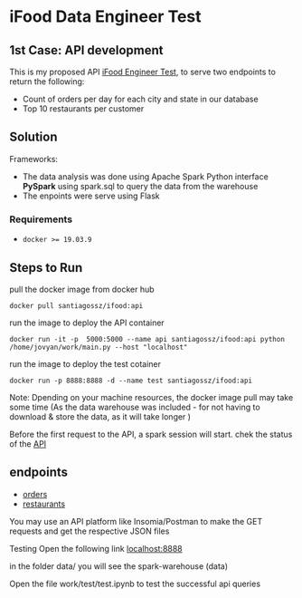 # iFood Data Engineer Test

## 1st Case: API development

This is my proposed API  [iFood Engineer Test](https://github.com/wiflore/ifood-data-engineering-test.git), to serve two endpoints to return the following:


  * Count of orders per day for each city and state in our database
  * Top 10 restaurants per customer



## Solution

Frameworks: 
- The data analysis was done using Apache Spark Python interface **PySpark** using spark.sql to query the data from the warehouse
- The enpoints were serve using Flask 


### Requirements

* `docker >= 19.03.9`

## Steps to Run

pull the docker image from docker hub

`docker pull santiagossz/ifood:api`

run the image to deploy the API container

`docker run -it -p  5000:5000 --name api santiagossz/ifood:api python /home/jovyan/work/main.py --host "localhost"`

run the image to deploy the test cotainer

`docker run -p 8888:8888 -d --name test santiagossz/ifood:api
`

Note: Dpending on your machine resources, the docker image pull may take some time (As the data warehouse was included - for not having to download & store 
the data, as it will take longer )

Before the first request to the API, a spark session will start.
chek the status of the [API](http://localhost:5000/)

 
## endpoints 

- [orders](http://localhost:5000/orders)
- [restaurants](http://localhost:5000/customer-top-restaurants)

You may use an API platform like Insomia/Postman to make the GET requests and get the respective JSON files

Testing
Open the following link [localhost:8888](http://localhost:8888/)

in the folder data/ you will see the spark-warehouse (data) 

Open the file work/test/test.ipynb to test the successful api queries
